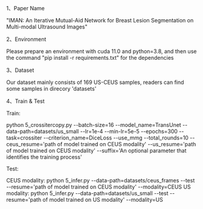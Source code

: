 1、Paper Name

"IMAN: An Iterative Mutual-Aid Network for Breast Lesion Segmentation on Multi-modal Ultrasound Images"

2、Environment

Please prepare an environment with cuda 11.0 and python=3.8, and then use the command "pip install -r requirements.txt" for the dependencies

3、Dataset

Our dataset mainly consists of 169 US-CEUS samples, readers can find some samples in direcory 'datasets'

4、Train & Test

Train: 


python 5_crossitercopy.py  --batch-size=16 --model_name=TransUnet --data-path=datasets/us_small --lr=1e-4 --min-lr=5e-5 --epochs=300 --task=crossiter --criterion_name=DiceLoss --use_mmg --total_rounds=10 --ceus_resume='path of model trained on CEUS modality' --us_resume='path of model trained on CEUS modality' --suffix='An optional parameter that identifies the training process'

Test:


CEUS modality: python 5_infer.py --data-path=datasets/ceus_frames --test --resume='path of model trained on CEUS modality' --modality=CEUS
US modality: python 5_infer.py --data-path=datasets/us_small --test --resume='path of model trained on US modality' --modality=US